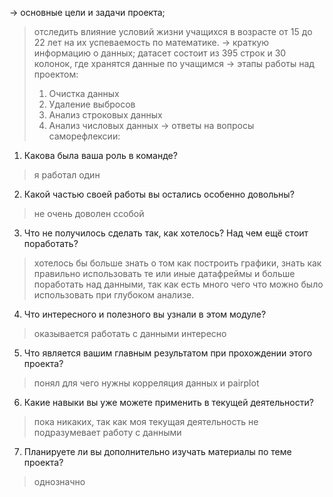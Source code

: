 → основные цели и задачи проекта;
> отследить влияние условий жизни учащихся в возрасте от 15 до 22 лет на их успеваемость по математике.
→ краткую информацию о данных;
> датасет состоит из 395 строк и 30 колонок, где хранятся данные по учащимся
→ этапы работы над проектом:
> 1. Очистка данных
> 2. Удаление выбросов
> 3. Анализ строковых данных
> 4. Анализ числовых данных
→ ответы на вопросы саморефлексии:
1. Какова была ваша роль в команде?
> я работал один
2. Какой частью своей работы вы остались особенно довольны?
> не очень доволен ссобой
3. Что не получилось сделать так, как хотелось? Над чем ещё стоит поработать?
> хотелось бы больше знать о том как построить графики, знать как правильно использовать те или иные датафреймы и больше поработать над данными, так как есть много чего что можно было использовать при глубоком анализе.
4. Что интересного и полезного вы узнали в этом модуле?
> оказывается работать с данными интересно
5. Что является вашим главным результатом при прохождении этого проекта?
> понял для чего нужны корреляция данных и pairplot
6. Какие навыки вы уже можете применить в текущей деятельности?
> пока никаких, так как моя текущая деятельность не подразумевает работу с данными
7. Планируете ли вы дополнительно изучать материалы по теме проекта?
> однозначно